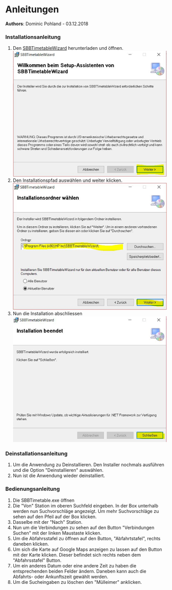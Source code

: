 # Anleitungen
**Authors**: Dominic Pohland - 03.12.2018

### Installationsanleitung

1.  Den [SBBTimetableWizard](https://github.com/EDGZTNSR/modul-318-student/raw/master/doc/SBBTimetableWizard.msi) herunterladen und öffnen.<br>![](https://github.com/EDGZTNSR/modul-318-student/blob/master/doc/Installation/Step1.JPG)
2.  Den Installationspfad auswählen und weiter klicken.<br>![](https://github.com/EDGZTNSR/modul-318-student/blob/master/doc/Installation/Step2.JPG)
3.  Nun die Installation abschliessen<br>![](https://github.com/EDGZTNSR/modul-318-student/blob/master/doc/Installation/Step3.JPG)

### Deinstallationsanleitung
1.  Um die Anwendung zu Deinstallieren. Den Installer nochmals ausführen und die Option "Deinstallieren" auswählen.
2.  Nun ist die Anwendung wieder deinstalliert.


### Bedienungsanleitung

1.  Die SBBTimetable.exe öffnen
2.  Die "Von" Station im oberen Suchfeld eingeben. In der Box unterhalb werden nun Suchvorschläge angezeigt. Um mehr Suchvorschläge zu sehen auf den Pfeil auf der Box klicken.
3.  Dasselbe mit der "Nach" Station.
4.  Nun um die Verbindungen zu sehen auf den Button "Verbindungen Suchen" mit der linken Maustaste klicken.
5.  Um die Abfahrsstafel zu öffnen auf den Button, "Abfahrtstafel", rechts daneben klicken.
6.  Um sich die Karte auf Google Maps anzeigen zu lassen auf den Button mit der Karte klicken. Dieser befindet sich rechts neben dem "Abfahrsstafel" Button.
7.  Um ein anderes Datum oder eine andere Zeit zu haben die entsprechenden beiden Felder ändern. Daneben kann auch die Abfahrts- oder Ankunftszeit gewählt werden.
8.  Um die Sucheingaben zu löschen den "Mülleimer" anklicken.
